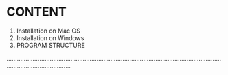 # CONTENT

1. Installation on Mac OS
2. Installation on Windows
3. PROGRAM STRUCTURE


.................................................................................................................................................................

